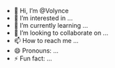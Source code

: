 - 👋 Hi, I’m @Volynce
- 👀 I’m interested in ...
- 🌱 I’m currently learning ...
- 💞️ I’m looking to collaborate on ...
- 📫 How to reach me ...
- 😄 Pronouns: ...
- ⚡ Fun fact: ...

<!---
Volynce/Volynce is a ✨ special ✨ repository because its `README.md` (this file) appears on your GitHub profile.
You can click the Preview link to take a look at your changes.
--->
